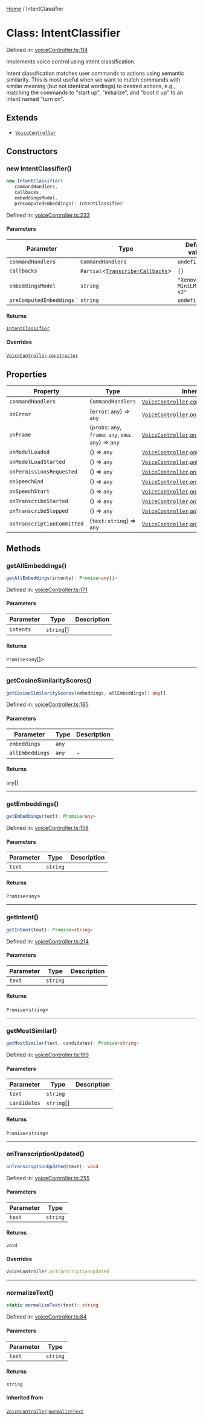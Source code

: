[Home](/docs/globals.md) / IntentClassifier

# Class: IntentClassifier

Defined in: [voiceController.ts:114](https://github.com/usefulsensors/moonshine-js/blob/main/src/voiceController.ts#L114)

Implements voice control using intent classification.

Intent classification matches user commands to actions using semantic similarity. This is most useful
when we want to match commands with similar meaning (but not identical wordings) to desired actions, e.g.,
matching the commands to "start up", "initialize", and "boot it up" to an intent named "turn on".

## Extends

- [`VoiceController`](/docs/classes/VoiceController.md)

## Constructors

### new IntentClassifier()

```ts
new IntentClassifier(
   commandHandlers, 
   callbacks, 
   embeddingsModel, 
   preComputedEmbeddings): IntentClassifier
```

Defined in: [voiceController.ts:233](https://github.com/usefulsensors/moonshine-js/blob/main/src/voiceController.ts#L233)

#### Parameters

| Parameter | Type | Default value | Description |
| ------ | ------ | ------ | ------ |
| `commandHandlers` | `CommandHandlers` | `undefined` |  |
| `callbacks` | `Partial`\<[`TranscriberCallbacks`](/docs/interfaces/TranscriberCallbacks.md)\> | `{}` |  |
| `embeddingsModel` | `string` | `"Xenova/all-MiniLM-L6-v2"` |  |
| `preComputedEmbeddings` | `string` | `undefined` |  |

#### Returns

[`IntentClassifier`](/docs/classes/IntentClassifier.md)

#### Overrides

[`VoiceController`](/docs/classes/VoiceController.md).[`constructor`](/docs/classes/VoiceController.md#constructors)

## Properties

| Property | Type | Inherited from | Defined in |
| ------ | ------ | ------ | ------ |
| <a id="commandhandlers-1"></a> `commandHandlers` | `CommandHandlers` | [`VoiceController`](/docs/classes/VoiceController.md).[`commandHandlers`](/docs/classes/VoiceController.md#commandhandlers-1) | [voiceController.ts:13](https://github.com/usefulsensors/moonshine-js/blob/main/src/voiceController.ts#L13) |
| <a id="onerror"></a> `onError` | (`error`: `any`) => `any` | [`VoiceController`](/docs/classes/VoiceController.md).[`onError`](/docs/classes/VoiceController.md#onerror) | [voiceController.ts:16](https://github.com/usefulsensors/moonshine-js/blob/main/src/voiceController.ts#L16) |
| <a id="onframe"></a> `onFrame` | (`probs`: `any`, `frame`: `any`, `ema`: `any`) => `any` | [`VoiceController`](/docs/classes/VoiceController.md).[`onFrame`](/docs/classes/VoiceController.md#onframe) | [voiceController.ts:23](https://github.com/usefulsensors/moonshine-js/blob/main/src/voiceController.ts#L23) |
| <a id="onmodelloaded"></a> `onModelLoaded` | () => `any` | [`VoiceController`](/docs/classes/VoiceController.md).[`onModelLoaded`](/docs/classes/VoiceController.md#onmodelloaded) | [voiceController.ts:18](https://github.com/usefulsensors/moonshine-js/blob/main/src/voiceController.ts#L18) |
| <a id="onmodelloadstarted"></a> `onModelLoadStarted` | () => `any` | [`VoiceController`](/docs/classes/VoiceController.md).[`onModelLoadStarted`](/docs/classes/VoiceController.md#onmodelloadstarted) | [voiceController.ts:17](https://github.com/usefulsensors/moonshine-js/blob/main/src/voiceController.ts#L17) |
| <a id="onpermissionsrequested"></a> `onPermissionsRequested` | () => `any` | [`VoiceController`](/docs/classes/VoiceController.md).[`onPermissionsRequested`](/docs/classes/VoiceController.md#onpermissionsrequested) | [voiceController.ts:15](https://github.com/usefulsensors/moonshine-js/blob/main/src/voiceController.ts#L15) |
| <a id="onspeechend"></a> `onSpeechEnd` | () => `any` | [`VoiceController`](/docs/classes/VoiceController.md).[`onSpeechEnd`](/docs/classes/VoiceController.md#onspeechend) | [voiceController.ts:25](https://github.com/usefulsensors/moonshine-js/blob/main/src/voiceController.ts#L25) |
| <a id="onspeechstart"></a> `onSpeechStart` | () => `any` | [`VoiceController`](/docs/classes/VoiceController.md).[`onSpeechStart`](/docs/classes/VoiceController.md#onspeechstart) | [voiceController.ts:24](https://github.com/usefulsensors/moonshine-js/blob/main/src/voiceController.ts#L24) |
| <a id="ontranscribestarted"></a> `onTranscribeStarted` | () => `any` | [`VoiceController`](/docs/classes/VoiceController.md).[`onTranscribeStarted`](/docs/classes/VoiceController.md#ontranscribestarted) | [voiceController.ts:19](https://github.com/usefulsensors/moonshine-js/blob/main/src/voiceController.ts#L19) |
| <a id="ontranscribestopped"></a> `onTranscribeStopped` | () => `any` | [`VoiceController`](/docs/classes/VoiceController.md).[`onTranscribeStopped`](/docs/classes/VoiceController.md#ontranscribestopped) | [voiceController.ts:20](https://github.com/usefulsensors/moonshine-js/blob/main/src/voiceController.ts#L20) |
| <a id="ontranscriptioncommitted"></a> `onTranscriptionCommitted` | (`text`: `string`) => `any` | [`VoiceController`](/docs/classes/VoiceController.md).[`onTranscriptionCommitted`](/docs/classes/VoiceController.md#ontranscriptioncommitted) | [voiceController.ts:21](https://github.com/usefulsensors/moonshine-js/blob/main/src/voiceController.ts#L21) |

## Methods

### getAllEmbeddings()

```ts
getAllEmbeddings(intents): Promise<any[]>
```

Defined in: [voiceController.ts:171](https://github.com/usefulsensors/moonshine-js/blob/main/src/voiceController.ts#L171)

#### Parameters

| Parameter | Type | Description |
| ------ | ------ | ------ |
| `intents` | `string`[] |  |

#### Returns

`Promise`\<`any`[]\>

***

### getCosineSimilarityScores()

```ts
getCosineSimilarityScores(embeddings, allEmbeddings): any[]
```

Defined in: [voiceController.ts:185](https://github.com/usefulsensors/moonshine-js/blob/main/src/voiceController.ts#L185)

#### Parameters

| Parameter | Type | Description |
| ------ | ------ | ------ |
| `embeddings` | `any` |  |
| `allEmbeddings` | `any` | - |

#### Returns

`any`[]

***

### getEmbeddings()

```ts
getEmbeddings(text): Promise<any>
```

Defined in: [voiceController.ts:158](https://github.com/usefulsensors/moonshine-js/blob/main/src/voiceController.ts#L158)

#### Parameters

| Parameter | Type | Description |
| ------ | ------ | ------ |
| `text` | `string` |  |

#### Returns

`Promise`\<`any`\>

***

### getIntent()

```ts
getIntent(text): Promise<string>
```

Defined in: [voiceController.ts:214](https://github.com/usefulsensors/moonshine-js/blob/main/src/voiceController.ts#L214)

#### Parameters

| Parameter | Type | Description |
| ------ | ------ | ------ |
| `text` | `string` |  |

#### Returns

`Promise`\<`string`\>

***

### getMostSimilar()

```ts
getMostSimilar(text, candidates): Promise<string>
```

Defined in: [voiceController.ts:199](https://github.com/usefulsensors/moonshine-js/blob/main/src/voiceController.ts#L199)

#### Parameters

| Parameter | Type | Description |
| ------ | ------ | ------ |
| `text` | `string` |  |
| `candidates` | `string`[] |  |

#### Returns

`Promise`\<`string`\>

***

### onTranscriptionUpdated()

```ts
onTranscriptionUpdated(text): void
```

Defined in: [voiceController.ts:255](https://github.com/usefulsensors/moonshine-js/blob/main/src/voiceController.ts#L255)

#### Parameters

| Parameter | Type |
| ------ | ------ |
| `text` | `string` |

#### Returns

`void`

#### Overrides

```ts
VoiceController.onTranscriptionUpdated
```

***

### normalizeText()

```ts
static normalizeText(text): string
```

Defined in: [voiceController.ts:84](https://github.com/usefulsensors/moonshine-js/blob/main/src/voiceController.ts#L84)

#### Parameters

| Parameter | Type |
| ------ | ------ |
| `text` | `string` |

#### Returns

`string`

#### Inherited from

[`VoiceController`](/docs/classes/VoiceController.md).[`normalizeText`](/docs/classes/VoiceController.md#normalizetext)
